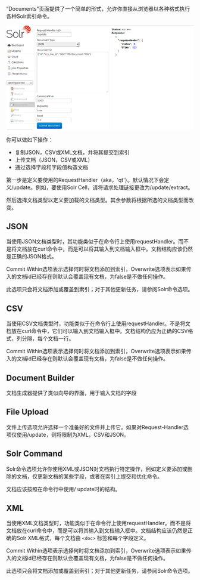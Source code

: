 “Documents”页面提供了一个简单的形式，允许你直接从浏览器以各种格式执行各种Solr索引命令。

![](/assets/documents_add_screen.png)

你可以做如下操作：
* 复制JSON，CSV或XML文档，并将其提交到索引
* 上传文档（JSON，CSV或XML）
* 通过选择字段和字段值构造文档

第一步是定义要使用的RequestHandler（aka，'qt'）。默认情况下会定义/update。例如，要使用Solr Cell，请将请求处理链接更改为/update/extract。

然后选择文档类型以定义要加载的文档类型。其余参数将根据所选的文档类型而改变。

## JSON

当使用JSON文档类型时，其功能类似于在命令行上使用requestHandler。而不是将文档放在curl命令中，而是可以将其输入到文档输入框中。文档结构应该仍然是正确的JSON格式。

Commit Within选项表示选择何时将文档添加到索引，Overwrite选项表示如果传入的文档id已经存在则默认会覆盖现有文档，为false是不做任何操作。

此选项只会将文档添加或覆盖到索引；对于其他更新任务，请参阅Solr命令选项。

## CSV

当使用CSV文档类型时，功能类似于在命令行上使用requestHandler。不是将文档放在curl命令中，它们可以输入到文档输入框中。文档结构仍应为正确的CSV格式，列分隔，每个文档一行。

Commit Within选项表示选择何时将文档添加到索引，Overwrite选项表示如果传入的文档id已经存在则默认会覆盖现有文档，为false是不做任何操作。

## Document Builder

文档生成器提供了类似向导的界面，用于输入文档的字段

## File Upload

文件上传选项允许选择一个准备好的文件并上传它。如果对Request-Handler选项仅使用/update，则将限制为XML，CSV和JSON。

## Solr Command

Solr命令选项允许你使用XML或JSON对文档执行特定操作，例如定义要添加或删除的文档，仅更新文档的某些字段，或者在索引上提交和优化命令。

文档应该按照在命令行中使用/ update时的结构。

## XML

当使用XML文档类型时，功能类似于在命令行上使用requestHandler。而不是将文档放在curl命令中，而是可以将其输入到文档输入框中。文档结构应该仍然是正确的Solr XML格式，每个文档由 `<doc>` 标签和每个字段定义。

Commit Within选项表示选择何时将文档添加到索引，Overwrite选项表示如果传入的文档id已经存在则默认会覆盖现有文档，为false是不做任何操作。

此选项只会将文档添加或覆盖到索引；对于其他更新任务，请参阅Solr命令选项。